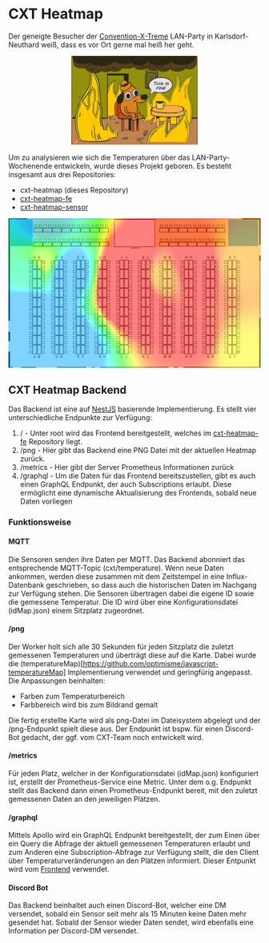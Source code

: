 # CXT Heatmap

Der geneigte Besucher der [Convention-X-Treme](https://convention-x-treme) LAN-Party in Karlsdorf-Neuthard weiß, dass es vor Ort gerne mal heiß her geht.

<p align="center">
<img src="img/fine.jpg" alt="Besucher der Convention-X-Treme" width="50%" />
</p>

Um zu analysieren wie sich die Temperaturen über das LAN-Party-Wochenende entwickeln, wurde dieses Projekt geboren. Es besteht insgesamt aus drei Repositories:

- cxt-heatmap (dieses Repository)
- [cxt-heatmap-fe](https://github.com/osiris86/cxt-heatmap-fe)
- [cxt-heatmap-sensor](https://github.com/osiris86/cxt-heatmap-sensor)

<p align="center">
<img src="img/example.png" alt="Heatmap Beispiel" />
</p>

## CXT Heatmap Backend

Das Backend ist eine auf [NestJS](https://nestjs.com/) basierende Implementierung. Es stellt vier unterschiedliche Endpunkte zur Verfügung:

1. / - Unter root wird das Frontend bereitgestellt, welches im [cxt-heatmap-fe](https://github.com/osiris86/cxt-heatmap-fe) Repository liegt.
2. /png - Hier gibt das Backend eine PNG Datei mit der aktuellen Heatmap zurück.
3. /metrics - Hier gibt der Server Prometheus Informationen zurück
4. /graphql - Um die Daten für das Frontend bereitszustellen, gibt es auch einen GraphQL Endpunkt, der auch Subscriptions erlaubt. Diese ermöglicht eine dynamische Aktualisierung des Frontends, sobald neue Daten vorliegen

### Funktionsweise

#### MQTT

Die Sensoren senden ihre Daten per MQTT. Das Backend abonniert das entsprechende MQTT-Topic (cxt/temperature). Wenn neue Daten ankommen, werden diese zusammen mit dem Zeitstempel in eine Influx-Datenbank geschrieben, so dass auch die historischen Daten im Nachgang zur Verfügung stehen. Die Sensoren übertragen dabei die eigene ID sowie die gemessene Temperatur. Die ID wird über eine Konfigurationsdatei (idMap.json) einem Sitzplatz zugeordnet.

#### /png

Der Worker holt sich alle 30 Sekunden für jeden Sitzplatz die zuletzt gemessenen Temperaturen und überträgt diese auf die Karte. Dabei wurde die (temperatureMap)[https://github.com/optimisme/javascript-temperatureMap] Implementierung verwendet und geringfürig angepasst. Die Anpassungen beinhalten:

- Farben zum Temperaturbereich
- Farbbereich wird bis zum Bildrand gemalt

Die fertig erstellte Karte wird als png-Datei im Dateisystem abgelegt und der /png-Endpunkt spielt diese aus. Der Endpunkt ist bspw. für einen Discord-Bot gedacht, der ggf. vom CXT-Team noch entwickelt wird.

#### /metrics

Für jeden Platz, welcher in der Konfigurationsdatei (idMap.json) konfiguriert ist, erstellt der Prometheus-Service eine Metric. Unter dem o.g. Endpunkt stellt das Backend dann einen Prometheus-Endpunkt bereit, mit den zuletzt gemessenen Daten an den jeweiligen Plätzen.

#### /graphql

Mittels Apollo wird ein GraphQL Endpunkt bereitgestellt, der zum Einen über ein Query die Abfrage der aktuell gemessenen Temperaturen erlaubt und zum Anderen eine Subscription-Abfrage zur Verfügung stellt, die den Client über Temperaturveränderungen an den Plätzen informiert. Dieser Entpunkt wird vom [Frontend](https://github.com/osiris86/cxt-heatmap-fe) verwendet.

#### Discord Bot

Das Backend beinhaltet auch einen Discord-Bot, welcher eine DM versendet, sobald ein Sensor seit mehr als 15 Minuten keine Daten mehr gesendet hat. Sobald der Sensor wieder Daten sendet, wird ebenfalls eine Information per Discord-DM versendet.
